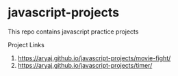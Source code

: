 # javascript-projects
This repo contains  javascript practice projects

Project Links
1. https://aryaj.github.io/javascript-projects/movie-fight/
2. https://aryaj.github.io/javascript-projects/timer/
